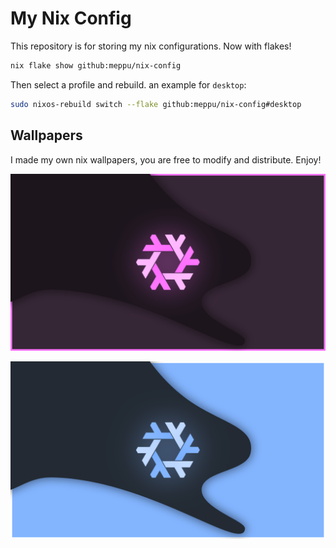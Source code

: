 # My Nix Config

This repository is for storing my nix configurations. Now with flakes!

```bash
nix flake show github:meppu/nix-config
```

Then select a profile and rebuild. an example for `desktop`:

```bash
sudo nixos-rebuild switch --flake github:meppu/nix-config#desktop
```

## Wallpapers

I made my own nix wallpapers, you are free to modify and distribute. Enjoy!

![dark](/home-manager/meppu/wallpapers/nixos-liquid-dark.png)

![light](/home-manager/meppu/wallpapers/nixos-liquid-light.png)

